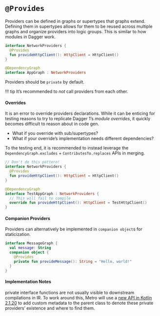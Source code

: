 # `@Provides`

Providers can be defined in graphs or supertypes that graphs extend. Defining them in supertypes allows for them to be reused across multiple graphs and organize providers into logic groups. This is similar to how modules in Dagger work.

```kotlin
interface NetworkProviders {
  @Provides
  fun provideHttpClient(): HttpClient = HttpClient()
}

@DependencyGraph
interface AppGraph : NetworkProviders
```

Providers should be `private` by default.

!!! tip
    It’s recommended to *not* call providers from each other.

#### Overrides

It is an error to override providers declarations. While it can be enticing for testing reasons to try to replicate Dagger 1’s *module overrides*, it quickly becomes difficult to reason about in code gen.

* What if you override with sub/supertypes?
* What if your override’s implementation needs different dependencies?

To the testing end, it is recommended to instead leverage the `DependencyGraph.excludes` + `ContributesTo.replaces` APIs in merging.

```kotlin
// Don't do this pattern!
interface NetworkProviders {
  @Provides
  fun provideHttpClient(): HttpClient = HttpClient()
}

@DependencyGraph
interface TestAppGraph : NetworkProviders {
  // This will fail to compile
  override fun provideHttpClient(): HttpClient = TestHttpClient()
}
```

#### Companion Providers

Providers can alternatively be implemented in `companion object`s for staticization.

```kotlin
interface MessageGraph {
  val message: String
  companion object {
    @Provides
    private fun provideMessage(): String = "Hello, world!"
  }
}
```

#### Implementation Notes

private interface functions are not usually visible to downstream compilations in IR. To work around this, Metro will use a [new API in Kotlin 2.1.20](https://github.com/JetBrains/kotlin/blob/b2bceb12ef57664c4f9b168157c3a097a81a6e5f/compiler/ir/backend.common/src/org/jetbrains/kotlin/backend/common/extensions/IrGeneratedDeclarationsRegistrar.kt#L26) to add custom metadata to the parent class to denote these private providers’ existence and where to find them.

